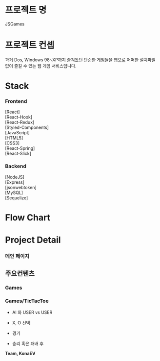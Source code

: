 # 프로젝트 명

JSGames

# 프로젝트 컨셉

과거 Dos, Windows 98~XP까지 즐겨왔던 단순한 게임들을 웹으로 어떠한 설치파일 없이 즐길 수 있는 웹 게임 서비스입니다.

# Stack

### Frontend

[React]<br />
[React-Hook]<br />
[React-Redux]<br />
[Styled-Components]<br />
[JavaScript]<br />
[HTML5]<br />
[CSS3]<br />
[React-Spring]<br />
[React-Slick]<br />

### Backend

[NodeJS]<br />
[Express]<br />
[jsonwebtoken]<br />
[MySQL]<br />
[Sequelize]<br />

# Flow Chart

# Project Detail

### 메인 페이지
[](https://photos.google.com/u/1/album/AF1QipN-FknDvE7LeI37cEYdL47uyuwtjXVwWqxzoZmL/photo/AF1QipOXUejnbpF3Hr0JwTwQp6cHPe6VMGbbLSRZr0Z_)

## 주요컨텐츠
### Games
[](https://photos.google.com/u/1/album/AF1QipN-FknDvE7LeI37cEYdL47uyuwtjXVwWqxzoZmL/photo/AF1QipMdclMWML5KmzzgVnfS_33l0DE-cbf63nIR_ijW)

### Games/TicTacToe
 - AI 와 USER vs USER
[](https://photos.google.com/u/1/album/AF1QipN-FknDvE7LeI37cEYdL47uyuwtjXVwWqxzoZmL/photo/AF1QipNaU756tHpsEFY5iWbPt3f9UPMpIWzpjkNA1ISF)

 - X, O 선택
[](https://photos.google.com/u/1/album/AF1QipN-FknDvE7LeI37cEYdL47uyuwtjXVwWqxzoZmL/photo/AF1QipObL4MW7_dvA53s9p8V9B6kXz00-zqqlEZ7O5Ui)

 - 경기
[](https://lh3.googleusercontent.com/gAGqxhIUcncjaLIawUscVFvBYDE0yc-vUI5ZcFvuXfkrYGkCxgF7fFcqhRC_acAdp-9B8sx7x5nvavL3wrsWG9c21P6iFWh3BrvFmVqzs38Idj0ONCKLtuu08m5GPHujAwdlwDLy-Hvv8tO7etByGKtzszyKtvcDQPQSZ_YqK-xZUdVTF2ZCQ1iAJpZgbNd5Rq8edQplixwVmdlvhub1WXnFCWOph8OcDdUdrOE4DVQF9oJ9LHEoZa_Q2pA8QYu71n-ijrY2NHS5APW_GmJRZ2giNaGFsB6oecKZ8FX1whYuUbmDe5l_wtgvWfvV3g4yrWrqErSK7AjnxLc-AqQTrXKrCkUBpPJ5Ff4IsWoOKYLcnAIBUPBav8e18kp0POcpF9tUiDJZ5Q9cIXK-xkMsnYu0uGLAOWWqdJdClJZ-kR_WYadFSKYeUo4xDuVmv1ekLCCArqTKvNNyTwWeaHg_-cJRIKkipM3K6iZZajogwdIySnRQqrjsU15Yi9tmai8Y3iuIDBGdKPpvjDsgTkFRoAMt16nmeJbf1yLhgHWp4mnIq0ev0ftiJNat_G9_3vZVHKlqgAAPpTuwkvVonxcONC8Cyrtczx6R9LjKjTtaWoXUyJhDRIPVSC5zWt85ysaV9mMvcHGqkm5Y4U17Pu7hmFgzLmkifF_ZccXSwiIC0HJidklqD4mjauU9S6nXyR35R6ZbCTYDxjmsjpkARm4yAk8=w1051-h764-no?authuser=1)
 
 - 승리 혹은 패배 후
[](https://photos.google.com/u/1/album/AF1QipN-FknDvE7LeI37cEYdL47uyuwtjXVwWqxzoZmL/photo/AF1QipMQ_3QMXbwvNkIkI1AXAgKtHJ_FL7h8aD3DaiQm)

**Team, KonaEV**
